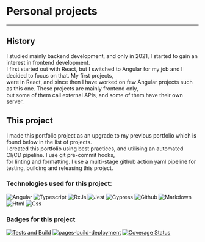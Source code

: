 # Personal projects

---

## History

I studied mainly backend development, and only in 2021, I started to gain an interest in frontend development.  
I first started out with React, but I switched to Angular for my job and I decided to focus on that. My first projects,  
were in React, and since then I have worked on few Angular projects such as this one. These projects are mainly frontend only,  
but some of them call external APIs, and some of them have their own server.

## This project

I made this portfolio project as an upgrade to my previous portfolio which is found below in the list of projects.  
I created this portfolio using best practices, and utilising an automated CI/CD pipeline. I use git pre-commit hooks,  
for linting and formatting. I use a multi-stage github action yaml pipeline for testing, building and releasing this project.

### Technologies used for this project:

![Angular](https://img.shields.io/badge/-Angular-dd1b16?logo=angular&logoColor=black&style=flat) ![Typescript](https://img.shields.io/badge/-typescript-blue?logo=typescript&logoColor=white&style=flat) ![RxJs](https://img.shields.io/badge/RxJs-E60E88?logo=reactivex&logoColor=white) ![Jest](https://img.shields.io/badge/Jest-white?logo=jest&logoColor=E60E88) ![Cypress](https://img.shields.io/badge/Cypress-white?logo=cypress&logoColor=green) ![Github](https://img.shields.io/badge/Github-black?logo=github&logoColor=purple) ![Markdown](https://img.shields.io/badge/Markdown-black?logo=markdown&logoColor=blue) ![Html](https://img.shields.io/badge/HTML-grey?logo=html5&logoColor=e34c26) ![Css](https://img.shields.io/badge/CSS-white?logo=css3&logoColor=264de4)

### Badges for this project

[![Tests and Build](https://github.com/projectaki/portfolio/actions/workflows/build-github-pages.yml/badge.svg?branch=master)](https://github.com/projectaki/portfolio/actions/workflows/build-github-pages.yml) [![pages-build-deployment](https://github.com/projectaki/portfolio/actions/workflows/pages/pages-build-deployment/badge.svg?branch=gh-pages)](https://github.com/projectaki/portfolio/actions/workflows/pages/pages-build-deployment) [![Coverage Status](https://coveralls.io/repos/github/projectaki/portfolio/badge.svg?branch=master)](https://coveralls.io/github/projectaki/portfolio?branch=master)
